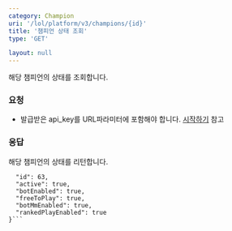 ```yaml
---
category: Champion
uri: '/lol/platform/v3/champions/{id}'
title: '챔피언 상태 조회'
type: 'GET'

layout: null
---
```

해당 챔피언의 상태를 조회합니다.

### 요청  

* 발급받은 api_key를 URL파라미터에 포함해야 합니다.
[시작하기](#/getting-started) 참고

### 응답

해당 챔피언의 상태를 리턴합니다.

```{
  "id": 63,
  "active": true,
  "botEnabled": true,
  "freeToPlay": true,
  "botMmEnabled": true,
  "rankedPlayEnabled": true
}```